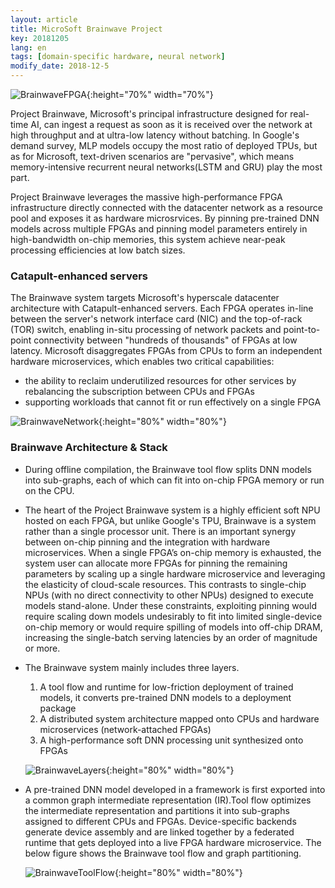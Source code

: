 ```yaml
---
layout: article
title: MicroSoft Brainwave Project
key: 20181205
lang: en
tags: [domain-specific hardware, neural network]
modify_date: 2018-12-5
---
```


![BrainwaveFPGA](https://blog-1256135234.cos.ap-chengdu.myqcloud.com/Brainwave/Microsoft-FPGA-21-1920x1280-960x540.jpg){:height="70%" width="70%"}

Project Brainwave, Microsoft's principal infrastructure designed for real-time AI, can ingest a request as soon as it is received over the network at high throughput and at ultra-low latency without batching. In Google's demand survey, MLP models occupy the most ratio of deployed TPUs, but as for Microsoft, text-driven scenarios are "pervasive", which means memory-intensive recurrent neural networks(LSTM and GRU) play the most part.

Project Brainwave leverages the massive high-performance FPGA infrastructure directly connected with the datacenter network as a resource pool and exposes it as hardware microsrvices. By pinning pre-trained DNN models across multiple FPGAs and pinning model parameters entirely in high-bandwidth on-chip memories, this system achieve near-peak processing efficiencies at low batch sizes.

<!--more-->

### Catapult-enhanced servers
The Brainwave system targets Microsoft's hyperscale datacenter architecture with Catapult-enhanced servers. Each FPGA operates in-line between the server's network interface card (NIC) and the top-of-rack (TOR) switch, enabling in-situ processing of network packets and point-to-point connectivity between "hundreds of thousands" of FPGAs at low latency. Microsoft disaggregates FPGAs from CPUs to form an independent hardware microservices, which enables two critical capabilities:
  * the ability to reclaim underutilized resources for other services by rebalancing the subscription between CPUs and FPGAs
  * supporting workloads that cannot fit or run effectively on a single FPGA

![BrainwaveNetwork](https://blog-1256135234.cos.ap-chengdu.myqcloud.com/Brainwave/Brainwave_Network.PNG){:height="80%" width="80%"}

### Brainwave Architecture & Stack
* During offline compilation, the Brainwave tool flow splits DNN models into sub-graphs, each of which can fit into on-chip FPGA memory or run on the CPU.

* The heart of the Project Brainwave system is a highly efficient soft NPU hosted on each FPGA, but unlike Google's TPU, Brainwave is a system rather than a single processor unit. There is an important synergy between on-chip pinning and the integration with hardware microservices. When a single FPGA’s on-chip memory is exhausted, the system user can allocate more FPGAs for pinning the remaining parameters by scaling up a single hardware microservice and leveraging the elasticity of cloud-scale resources. This contrasts to single-chip NPUs (with no direct connectivity to other NPUs) designed to execute models stand-alone. Under these constraints, exploiting pinning would require scaling down models undesirably to fit into limited single-device on-chip memory or would require spilling of models into off-chip DRAM, increasing the single-batch serving latencies by an order of magnitude or more. 

* The Brainwave system mainly includes three layers.
  1. A tool flow and runtime for low-friction deployment of trained models, it converts pre-trained DNN models to a deployment package
  2. A distributed system architecture mapped onto CPUs and hardware microservices (network-attached FPGAs)
  3. A high-performance soft DNN processing unit synthesized onto FPGAs

  ![BrainwaveLayers](https://blog-1256135234.cos.ap-chengdu.myqcloud.com/Brainwave/Brainwave_Layer.PNG){:height="80%" width="80%"}

* A pre-trained DNN model developed in a framework is first exported into a common graph intermediate representation (IR).Tool flow optimizes the intermediate representation and partitions it into sub-graphs assigned to different CPUs and FPGAs. Device-specific backends generate device assembly and are linked together by a federated runtime that gets deployed into a live FPGA hardware microservice. The below figure shows the Brainwave tool flow and graph partitioning.

  ![BrainwaveToolFlow](https://blog-1256135234.cos.ap-chengdu.myqcloud.com/Brainwave/brainwave_toolchain.PNG){:height="80%" width="80%"}











